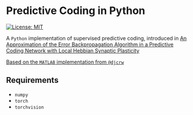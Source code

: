 # Predictive Coding in Python

[![License: MIT](https://img.shields.io/badge/License-MIT-yellow.svg)](https://opensource.org/licenses/MIT) 

A `Python` implementation of supervised predictive coding, introduced in [An Approximation of the Error Backpropagation Algorithm in a Predictive Coding Network with Local Hebbian Synaptic Plasticity](https://www.mrcbndu.ox.ac.uk/sites/default/files/pdf_files/Whittington%20Bogacz%202017_Neural%20Comput.pdf)

[Based on the `MATLAB` implementation from `@djcrw`](https://github.com/djcrw/Supervised-Predictive-Coding)

## Requirements
- `numpy`
- `torch`
- `torchvision`